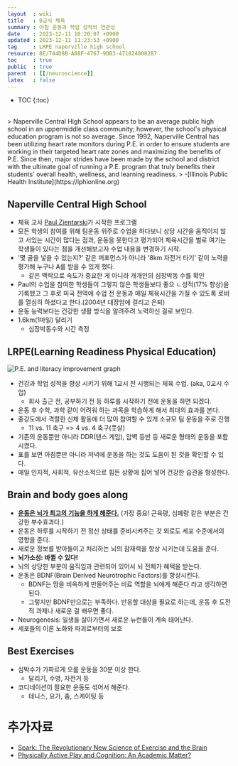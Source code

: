 ```yaml
---
layout  : wiki
title   : 0교시 체육
summary : 아침 운동과 학업 성적의 연관성
date    : 2023-12-11 10:20:07 +0900
updated : 2023-12-11 11:23:53 +0900
tag     : LRPE naperville high school
resource: 8E/744D8B-A88F-4767-9DB3-4718248082B7
toc     : true
public  : true
parent  : [[/neuroscience]]
latex   : false
---
```

* TOC
{:toc}

<br>
> Naperville Central High School appears to be an average public high school in an uppermiddle class community; however, the school's physical education program is not so average. Since 1992, Naperville Central has been utilizing heart rate monitors during P.E. in order to ensure students are working in their targeted heart rate zones and maximizing the benefits of P.E. Since then, major strides have been made by the school and district with the ultimate goal of running a P.E. program that truly benefits their students' overall health, wellness, and learning readiness.  
> -[Illinois Public Health Institute](https://iphionline.org)


## Naperville Central High School
- 체육 교사 [Paul Zientarski](https://www.linkedin.com/in/paul-zientarski-a9412b3/)가 시작한 프로그램
- 모든 학생의 참여를 위해 팀운동 위주로 수업을 하다보니 상당 시간을 움직이지 않고 서있는 시간이 많다는 점과, 운동을 못한다고 평가되어 체육시간을 벌로 여기는 학생들이 있다는 점을 개선해보고자 수업 내용을 변경하기 시작.
- '몇 골을 넣을 수 있는지?' 같은 퍼포먼스가 아니라 '8km 자전거 타기' 같이 노력을 평가해 누구나 A를 받을 수 있게 했다.
    - 같은 맥락으로 속도가 중요한 게 아니라 개개인의 심장박동 수를 확인
- Paul의 수업을 참여한 학생들이 그렇지 않은 학생들보다 좋으 ㄴ성적(17% 향상)을 기록했고 그 후로 미국 전역에 수업 전 운동과 매일 체육시간을 가질 수 있도록 로비를 열심히 하셨다고 한다.(2004년 대장암에 걸리고 은퇴)
- 운동 능력보다는 건강한 생활 방식을 알려주려 노력하신 걸로 보인다.
- 1.6km(1마일) 달리기
    - 심장박동수와 시간 측정  
      

## LRPE(Learning Readiness Physical Education)
![P.E. and literacy improvement graph](https://github.com/gaba42/gaba42.github.io/assets/106816837/07bca861-75ec-4235-b71f-3a00230bac75)
- 건강과 학업 성적을 향상 시키기 위해 1교시 전 시행되는 체육 수업. (aka, 0교시 수업)
    - 회사 출근 전, 공부하기 전 등 하루를 시작하기 전에 운동을 하면 되겠다.
- 운동 후 수학, 과학 같이 어려워 하는 과목을 학습하게 해서 최대의 효과를 본다.
- 중강도에서 격렬한 신체 활동에 더 많이 참여할 수 있게 소규모 팀 운동을 주로 진행
    - 11 vs. 11 축구 => 4 vs. 4 축구(풋살)
- 기존의 운동뿐만 아니라 DDR(댄스 게임), 암벽 등반 등 새로운 형태의 운동을 포함시켰다.
- 표를 보면 아침뿐만 아니라 저녁에 운동을 하는 것도 도움이 된 것을 확인할 수 있다.
- 매일 인지적, 사회적, 유산소적으로 힘든 상황에 집어 넣어 건강한 습관을 형성한다.  
  

## Brain and body goes along
- **<u>운동은 뇌가 최고의 기능을 하게 해준다.</u>** (가장 중요! 근육량, 심폐량 같은 부분은 건강한 부수효과다.)
- 운동은 하루를 시작하기 전 정신 상태를 준비시켜주는 것 외로도 세포 수준에서의 영향을 준다.
- 새로운 정보를 받아들이고 처리하는 뇌의 잠재력을 향상 시키는데 도움을 준다.
- **뇌가소성: 바뀔 수 있다!**
- 뇌의 상당한 부분이 움직임과 관련되어 있어서 뇌 전체가 혜택을 받는다.
- 운동은 BDNF(Brain Derived Neurotrophic Factors)를 향상시킨다.
    - BDNF는 땅을 비옥하게 만들어주는 비료 역할을 뇌에게 해준다 라고 생각하면 된다.
    - 그렇지만 BDNF만으로는 부족하다. 반응할 대상을 필요로 하는데, 운동 후 도전적 과제나 새로운 걸 배우면 좋다.
- Neurogenesis: 일생을 살아가면서 새로운 뉴런들이 계속 태어난다.
- 세포들의 이른 노화와 파괴로부터의 보호  
  

## Best Exercises
- 심박수가 가파르게 오를 운동을 30분 이상 한다.
    - 달리기, 수영, 자전거 등
- 코디네이션이 필요한 운동도 섞어서 해준다.
    - 테니스, 요가, 춤, 스케이팅 등


# 추가자료
- [Spark: The Revolutionary New Science of Exercise and the Brain](https://www.amazon.com/Spark-Revolutionary-Science-Exercise-Brain/dp/0316113514)
- [Physically Active Play and Cognition: An Academic Matter?](https://eric.ed.gov/?id=EJ1068997)



